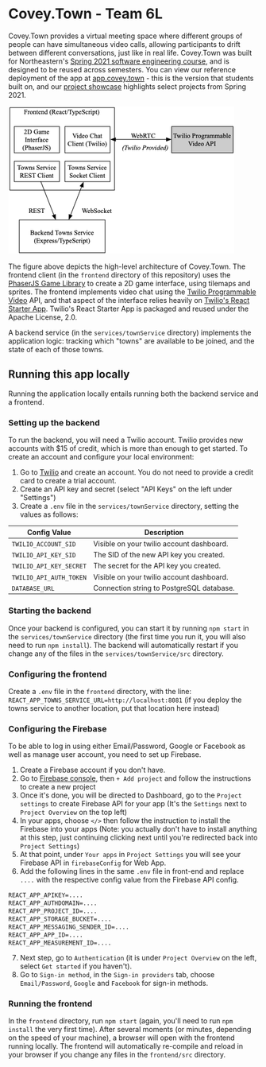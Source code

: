 # Covey.Town - Team 6L

Covey.Town provides a virtual meeting space where different groups of people can have simultaneous video calls, allowing participants to drift between different conversations, just like in real life.
Covey.Town was built for Northeastern's [Spring 2021 software engineering course](https://neu-se.github.io/CS4530-CS5500-Spring-2021/), and is designed to be reused across semesters.
You can view our reference deployment of the app at [app.covey.town](https://app.covey.town/) - this is the version that students built on, and our [project showcase](https://neu-se.github.io/CS4530-CS5500-Spring-2021/project-showcase) highlights select projects from Spring 2021.

![Covey.Town Architecture](docs/covey-town-architecture.png)

The figure above depicts the high-level architecture of Covey.Town.
The frontend client (in the `frontend` directory of this repository) uses the [PhaserJS Game Library](https://phaser.io) to create a 2D game interface, using tilemaps and sprites.
The frontend implements video chat using the [Twilio Programmable Video](https://www.twilio.com/docs/video) API, and that aspect of the interface relies heavily on [Twilio's React Starter App](https://github.com/twilio/twilio-video-app-react). Twilio's React Starter App is packaged and reused under the Apache License, 2.0.

A backend service (in the `services/townService` directory) implements the application logic: tracking which "towns" are available to be joined, and the state of each of those towns.

## Running this app locally

Running the application locally entails running both the backend service and a frontend.

### Setting up the backend

To run the backend, you will need a Twilio account. Twilio provides new accounts with $15 of credit, which is more than enough to get started.
To create an account and configure your local environment:

1. Go to [Twilio](https://www.twilio.com/) and create an account. You do not need to provide a credit card to create a trial account.
2. Create an API key and secret (select "API Keys" on the left under "Settings")
3. Create a `.env` file in the `services/townService` directory, setting the values as follows:

| Config Value            | Description                               |
| ----------------------- | ----------------------------------------- |
| `TWILIO_ACCOUNT_SID`    | Visible on your twilio account dashboard. |
| `TWILIO_API_KEY_SID`    | The SID of the new API key you created.   |
| `TWILIO_API_KEY_SECRET` | The secret for the API key you created.   |
| `TWILIO_API_AUTH_TOKEN` | Visible on your twilio account dashboard. |
| `DATABASE_URL`          | Connection string to PostgreSQL database. |

### Starting the backend

Once your backend is configured, you can start it by running `npm start` in the `services/townService` directory (the first time you run it, you will also need to run `npm install`).
The backend will automatically restart if you change any of the files in the `services/townService/src` directory.

### Configuring the frontend

Create a `.env` file in the `frontend` directory, with the line: `REACT_APP_TOWNS_SERVICE_URL=http://localhost:8081` (if you deploy the towns service to another location, put that location here instead)

### Configuring the Firebase
To be able to log in using either Email/Password, Google or Facebook as well as manage user account, you need to set up Firebase.
1. Create a Firebase account if you don't have.
2. Go to [Firebase console](https://console.firebase.google.com/u/0/), then `+ Add project` and follow the instructions to create a new project
3. Once it's done, you will be directed to Dashboard, go to the `Project settings` to create Firebase API for your app (It's the `Settings` next to `Project Overview` on the top left)
4. In your apps, choose `</>` then follow the instruction to install the Firebase into your apps (Note: you actually don't have to install anything at this step, just continuing clicking next until you're redirected back into `Project Settings`)
5. At that point, under `Your apps` in `Project Settings` you will see your Firebase API in `firebaseConfig` for Web App.
6. Add the following lines in the same `.env` file in front-end and replace `....` with the respective config value from the Firebase API config.
```
REACT_APP_APIKEY=....
REACT_APP_AUTHDOMAIN=....
REACT_APP_PROJECT_ID=....
REACT_APP_STORAGE_BUCKET=....
REACT_APP_MESSAGING_SENDER_ID=....
REACT_APP_APP_ID=....
REACT_APP_MEASUREMENT_ID=....
```
7. Next step, go to `Authentication` (it is under `Project Overview` on the left, select `Get started` if you haven't).
8. Go to `Sign-in method`, in the `Sign-in providers` tab, choose `Email/Password`, `Google` and `Facebook` for sign-in methods.
### Running the frontend

In the `frontend` directory, run `npm start` (again, you'll need to run `npm install` the very first time). After several moments (or minutes, depending on the speed of your machine), a browser will open with the frontend running locally.
The frontend will automatically re-compile and reload in your browser if you change any files in the `frontend/src` directory.

